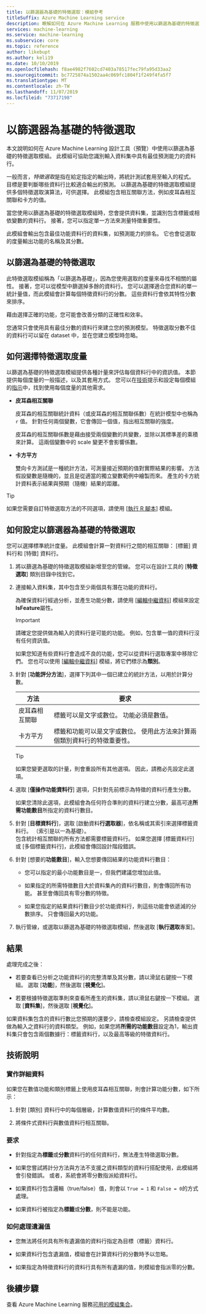 ```yaml
---
title: 以篩選器為基礎的特徵選取：模組參考
titleSuffix: Azure Machine Learning service
description: 瞭解如何在 Azure Machine Learning 服務中使用以篩選為基礎的特徵選取模組，以識別資料集內具有最佳預測能力的功能。
services: machine-learning
ms.service: machine-learning
ms.subservice: core
ms.topic: reference
author: likebupt
ms.author: keli19
ms.date: 10/10/2019
ms.openlocfilehash: f8ae4982f7602cd7403a78517fec79fa95d33aa2
ms.sourcegitcommit: bc7725874a1502aa4c069fc1804f1f249f4fa5f7
ms.translationtype: MT
ms.contentlocale: zh-TW
ms.lasthandoff: 11/07/2019
ms.locfileid: "73717198"
---
```

# <a name="filter-based-feature-selection"></a>以篩選器為基礎的特徵選取

本文說明如何在 Azure Machine Learning 設計工具（預覽）中使用以篩選為基礎的特徵選取模組。 此模組可協助您識別輸入資料集中具有最佳預測能力的資料行。 

一般而言，*特徵選取*是指在給定指定的輸出時，將統計測試套用至輸入的程式。 目標是要判斷哪些資料行比較適合輸出的預測。 以篩選為基礎的特徵選取模組提供多個特徵選取演算法，可供選擇。 此模組包含相互關聯方法，例如皮耳森相互關聯和卡方的值。 

當您使用以篩選為基礎的特徵選取模組時，您會提供資料集，並識別包含標籤或相依變數的資料行。 接著，您可以指定單一方法來測量特徵重要性。

此模組會輸出包含最佳功能資料行的資料集，如預測能力的排名。 它也會從選取的度量輸出功能的名稱及其分數。  

## <a name="what-filter-based-feature-selection-is"></a>以篩選為基礎的特徵選取  

此特徵選取模組稱為「以篩選為基礎」，因為您使用選取的度量來尋找不相關的屬性。 接著，您可以從模型中篩選掉多餘的資料行。 您可以選擇適合您資料的單一統計量值，而此模組會計算每個特徵資料行的分數。 這些資料行會依其特性分數來排序。 

藉由選擇正確的功能，您可能會改善分類的正確性和效率。 

您通常只會使用具有最佳分數的資料行來建立您的預測模型。 特徵選取分數不佳的資料行可以留在 dataset 中，並在您建立模型時忽略。  

## <a name="how-to-choose-a-feature-selection-metric"></a>如何選擇特徵選取度量

以篩選為基礎的特徵選取模組提供各種計量來評估每個資料行中的資訊值。 本節提供每個度量的一般描述，以及其套用方式。 您可以在[技術](#technical-notes)提示和設定每個模組的[指示](#how-to-configure-filter-based-feature-selection)中，找到使用每個度量的其他需求。

-   **皮耳森相互關聯**  

    皮耳森的相互關聯統計資料（或皮耳森的相互關聯係數）在統計模型中也稱為 `r` 值。 針對任何兩個變數，它會傳回一個值，指出相互關聯的強度。

    皮耳森的相互關聯係數是藉由接受兩個變數的共變數，並除以其標準差的乘積來計算。 這兩個變數中的 scale 變更不會影響係數。  

-   **卡方平方**  

    雙向卡方測試是一種統計方法，可測量接近預期的值對實際結果的影響。 方法假設變數是隨機的，並且是從適當的獨立變數範例中繪製而來。 產生的卡方統計資料表示結果與預期（隨機）結果的距離。  


> [!TIP]
> 如果您需要自訂特徵選取方法的不同選項，請使用 [[執行 R 腳本](execute-r-script.md)] 模組。 

## <a name="how-to-configure-filter-based-feature-selection"></a>如何設定以篩選器為基礎的特徵選取

您可以選擇標準統計度量。 此模組會計算一對資料行之間的相互關聯： [標籤] 資料行和 [特徵] 資料行。

1.  將以篩選為基礎的特徵選取模組新增至您的管線。 您可以在設計工具的 [**特徵選取**] 類別目錄中找到它。

2. 連接輸入資料集，其中包含至少兩個具有潛在功能的資料行。  

    為確保資料行經過分析，並產生功能分數，請使用 [[編輯中繼資料](edit-metadata.md)] 模組來設定**IsFeature**屬性。 

    > [!IMPORTANT]
    > 請確定您提供做為輸入的資料行是可能的功能。 例如，包含單一值的資料行沒有任何資訊值。
    >
    > 如果您知道有些資料行會造成不良的功能，您可以從資料行選取專案中移除它們。 您也可以使用 [[編輯中繼資料](edit-metadata.md)] 模組，將它們標示為**類別**。 
3.  針對 [**功能評分方法**]，選擇下列其中一個已建立的統計方法，以用於計算分數。  

    | 方法              | 要求                             |
    | ------------------- | ---------------------------------------- |
    | 皮耳森相互關聯 | 標籤可以是文字或數位。 功能必須是數值。 |
    卡方平方| 標籤和功能可以是文字或數位。 使用此方法來計算兩個類別資料行的特徵重要性。|

    > [!TIP]
    > 如果您變更選取的計量，則會重設所有其他選項。 因此，請務必先設定此選項。
4.  選取 [**僅操作功能資料行**] 選項，只針對先前標示為特徵的資料行產生分數。 

    如果您清除此選項，此模組會為任何符合準則的資料行建立分數，最高可達**所需功能數目**所指定的資料行數目。  

5.  針對 [**目標資料行**]，選取 [啟動資料**行選取器**]，依名稱或其索引來選擇標籤資料行。 （索引是以一為基礎）。  
    包含統計相互關聯的所有方法都需要標籤資料行。 如果您選擇 [標籤資料行] 或 [多個標籤資料行]，此模組會傳回設計階段錯誤。 

6.  針對 [想要的**功能數目**]，輸入您想要傳回結果的功能資料行數目：  

    - 您可以指定的最小功能數目是一，但我們建議您增加此值。  

    - 如果指定的所需特徵數目大於資料集內的資料行數目，則會傳回所有功能。 甚至會傳回具有零分數的特徵。  

    - 如果您指定的結果資料行數目少於功能資料行，則這些功能會依遞減的分數排序。 只會傳回最大的功能。 

7.  執行管線，或選取以篩選為基礎的特徵選取模組，然後選取 [**執行選取**專案]。


## <a name="results"></a>結果

處理完成之後：

+ 若要查看已分析之功能資料行的完整清單及其分數，請以滑鼠右鍵按一下模組。 選取 [**功能**]，然後選取 [**視覺化**]。  

+ 若要根據特徵選取準則來查看所產生的資料集，請以滑鼠右鍵按一下模組。 選取 [**資料集**]，然後選取 [**視覺化**]。 

如果資料集包含的資料行數比您預期的還要少，請檢查模組設定。 另請檢查提供做為輸入之資料行的資料類型。 例如，如果您將**所需的功能數目**設定為1，輸出資料集只會包含兩個數據行：標籤資料行，以及最高等級的特徵資料行。


##  <a name="technical-notes"></a>技術說明  

### <a name="implementation-details"></a>實作詳細資料

如果您在數值功能和類別標籤上使用皮耳森相互關聯，則會計算功能分數，如下所示：  

1.  針對 [類別] 資料行中的每個層級，計算數值資料行的條件平均數。  

2.  將條件式資料行與數值資料行相互關聯。  

### <a name="requirements"></a>要求  

-   針對指定為**標籤**或**分數**資料行的任何資料行，無法產生特徵選取分數。  

-   如果您嘗試將計分方法與方法不支援之資料類型的資料行搭配使用，此模組將會引發錯誤。 或者，系統會將零分數指派給資料行。  

-   如果資料行包含邏輯（true/false）值，則會以 `True = 1` 和 `False = 0`的方式處理。  

-   如果資料行被指定為**標籤**或**分數**，則不能是功能。  

### <a name="how-missing-values-are-handled"></a>如何處理遺漏值  

-   您無法將任何具有所有遺漏值的資料行指定為目標（標籤）資料行。  

-   如果資料行包含遺漏值，模組會在計算資料行的分數時予以忽略。  

-   如果指定為特徵資料行的資料行具有所有遺漏的值，則模組會指派零的分數。   


## <a name="next-steps"></a>後續步驟

查看 Azure Machine Learning 服務[可用的模組集合](module-reference.md)。 


